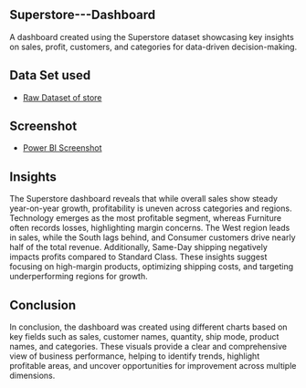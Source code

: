 ## Superstore---Dashboard
A dashboard created using the Superstore dataset showcasing key insights on sales, profit, customers, and categories for data-driven decision-making.
## Data Set used
- <a href="https://github.com/nimmagantiharini/Superstore---dashboard/blob/main/excel%20file.csv"> Raw Dataset of store</a>
## Screenshot
- <a href ="https://github.com/nimmagantiharini/Superstore---dashboard/blob/main/task%202%20shot1.png"> Power BI Screenshot</a>
## Insights
The Superstore dashboard reveals that while overall sales show steady year-on-year growth, profitability is uneven across categories and regions. Technology emerges as the most profitable segment, whereas Furniture often records losses, highlighting margin concerns. The West region leads in sales, while the South lags behind, and Consumer customers drive nearly half of the total revenue. Additionally, Same-Day shipping negatively impacts profits compared to Standard Class. These insights suggest focusing on high-margin products, optimizing shipping costs, and targeting underperforming regions for growth.
## Conclusion
In conclusion, the dashboard was created using different charts based on key fields such as sales, customer names, quantity, ship mode, product names, and categories. These visuals provide a clear and comprehensive view of business performance, helping to identify trends, highlight profitable areas, and uncover opportunities for improvement across multiple dimensions.
